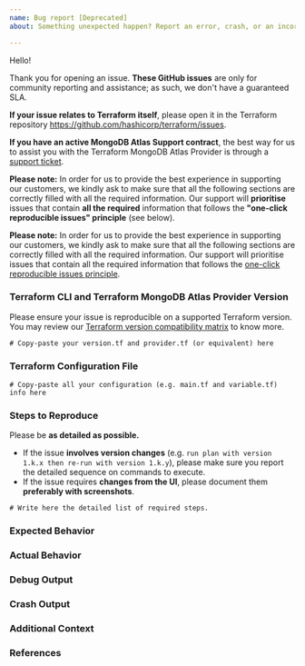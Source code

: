```yaml
---
name: Bug report [Deprecated]
about: Something unexpected happen? Report an error, crash, or an incorrect behavior here.

---
```


Hello!

Thank you for opening an issue. **These GitHub issues** are only for community reporting and assistance; as such, we don't have a guaranteed SLA.

**If your issue relates to Terraform itself**, please open it in the Terraform repository https://github.com/hashicorp/terraform/issues.

**If you have an active MongoDB Atlas Support contract**, the best way for us to assist you with the Terraform MongoDB Atlas Provider is through a [support ticket](https://support.mongodb.com/).

**Please note:** In order for us to provide the best experience in supporting our customers, we kindly ask to make sure that all the following sections are correctly filled with all the required information. Our support will **prioritise** issues that contain **all the required** information that follows the **"one-click reproducible issues" principle** (see below).

**Please note:** In order for us to provide the best experience in supporting our customers, we kindly ask to make sure that all the following sections are correctly filled with all the required information. 
Our support will prioritise issues that contain all the required information that follows the [one-click reproducible issues principle](../../README.md#one-click-reproducible-issues-principle).


### Terraform CLI and Terraform MongoDB Atlas Provider Version
Please ensure your issue is reproducible on a supported Terraform version. You may review our [Terraform version compatibility matrix](https://github.com/mongodb/terraform-provider-mongodbatlas/blob/master/website/docs/index.html.markdown#hashicorp-terraform-version-compatibility-matrix) to know more.
<!---
Run `terraform version` to show the version, and paste the result for Terraform and the MongoDB Atlas Provider between the ``` marks below.

If you are not running the latest version of Terraform and the MongoDB Atlas Provider, please try to reproduce the issue in a more recent version in case it has been fixed already. 
-->

```hcl
# Copy-paste your version.tf and provider.tf (or equivalent) here
```

### Terraform Configuration File 
<!--
Paste here all the required parts of your Terraform MongoDB Atlas Provider configuration file below. You can alternatively consider creating a [**GitHub Gist**](https://gist.github.com/) with the information and share it here.

Share your configuration by **using variables**. Create a `variables.tf` file and share its content. Please be sure to redact any sensitive information; common examples include API Keys, passwords, other secrets, or any items your project/business may consider sensitive such as hostnames or usernames.
-->

```hcl
# Copy-paste all your configuration (e.g. main.tf and variable.tf) info here
```

### Steps to Reproduce

Please be **as detailed as possible.**
* If the issue **involves version changes** (e.g. `run plan with version 1.k.x then re-run with version 1.k.y`), please make sure you report the detailed sequence on commands to execute.
* If the issue requires **changes from the UI**, please document them **preferably with screenshots**.

```hcl
# Write here the detailed list of required steps.
```

### Expected Behavior
<!--
What should have happened?
-->

### Actual Behavior
<!--
What actually happened?
-->

### Debug Output 
<!--
Note: Debug output can be incredibly helpful in narrowing down an issue.

Full debug output can be obtained by running Terraform with the environment variable `TF_LOG=trace`. Please create either a GitHub Gist or attach a file containing the debug output. Please do _not_ paste the debug output in the issue, since debug output can be very long.

Debug output may contain sensitive information. Please review it before posting publicly, and if you are concerned feel free to redact it.
-->

### Crash Output
<!--
If the console output indicates that Terraform crashed, please either share a link to a GitHub Gist containing the output of the `crash.log` file or attach the file.
-->

### Additional Context
<!--
Are there anything atypical about your situation that we should know? 
-->

### References
<!--
Are there any other related GitHub issues (open or closed) or Pull Requests that should be linked here? 
-->
